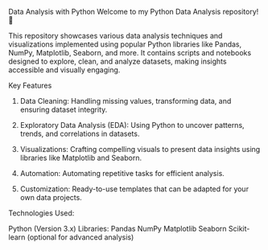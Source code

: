 Data Analysis with Python
Welcome to my Python Data Analysis repository! 🎉

This repository showcases various data analysis techniques and visualizations implemented using popular Python libraries like Pandas, NumPy, Matplotlib, Seaborn, and more. It contains scripts and notebooks designed to explore, clean, and analyze datasets, making insights accessible and visually engaging.

Key Features

1. Data Cleaning: Handling missing values, transforming data, and ensuring dataset integrity.
   
2. Exploratory Data Analysis (EDA): Using Python to uncover patterns, trends, and correlations in datasets.
   
3. Visualizations: Crafting compelling visuals to present data insights using libraries like Matplotlib and Seaborn.
   
4. Automation: Automating repetitive tasks for efficient analysis.
   
5. Customization: Ready-to-use templates that can be adapted for your own data projects.

Technologies Used:

Python (Version 3.x)
Libraries:
Pandas
NumPy
Matplotlib
Seaborn
Scikit-learn (optional for advanced analysis)
